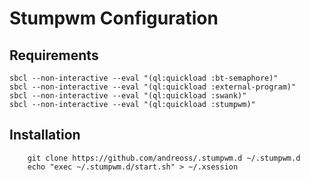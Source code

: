 # Stumpwm Configuration


## Requirements

```shell
sbcl --non-interactive --eval "(ql:quickload :bt-semaphore)"
sbcl --non-interactive --eval "(ql:quickload :external-program)"
sbcl --non-interactive --eval "(ql:quickload :swank)"
sbcl --non-interactive --eval "(ql:quickload :stumpwm)"
```

## Installation

```shell
    git clone https://github.com/andreoss/.stumpwm.d ~/.stumpwm.d
    echo "exec ~/.stumpwm.d/start.sh" > ~/.xsession
```
